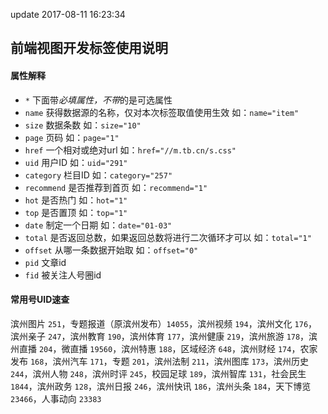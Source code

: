 update 2017-08-11 16:23:34
## 前端视图开发标签使用说明
#### 属性解释
* ``*`` 下面带*必填属性，不带*的是可选属性
* ``name`` 获得数据源的名称，仅对本次标签取值使用生效 如：``name="item"``
* ``size`` 数据条数 如：``size="10"``
* ``page`` 页码 如：``page="1"``
* ``href`` 一个相对或绝对url 如：``href="//m.tb.cn/s.css"``
* ``uid`` 用户ID 如：``uid="291"``
* ``category`` 栏目ID 如：``category="257"``
* ``recommend`` 是否推荐到首页 如：``recommend="1"``
* ``hot`` 是否热门 如：``hot="1"``
* ``top`` 是否置顶 如：``top="1"``
* ``date`` 制定一个日期 如：``date="01-03"``
* ``total`` 是否返回总数，如果返回总数将进行二次循环才可以 如：``total="1"``
* ``offset`` 从哪一条数据开始取 如：``offset="0"``
* ``pid`` 文章id
* ``fid`` 被关注人号圈id

#### 常用号UID速查
滨州图片 ``251``，专题报道（原滨州发布）``14055``，滨州视频 ``194``，滨州文化 ``176``，滨州亲子 ``247``，滨州教育 ``190``，滨州体育 ``177``，滨州健康 ``219``，滨州旅游 ``178``，滨州直播 ``204``，微直播 ``19560``，滨州特惠 ``188``，区域经济 ``648``，滨州财经 ``174``，农家发布 ``168``，滨州汽车 ``171``，专题 ``201``，滨州法制 ``211``，滨州图库 ``173``，滨州历史 ``244``，滨州人物 ``248``，滨州时评 ``245``，校园足球 ``189``，滨州智库 ``131``，社会民生 ``1844``，滨州政务 ``128``，滨州日报 ``246``，滨州快讯 ``186``，滨州头条 ``184``，天下博览 ``23466``，人事动向 ``23383``
